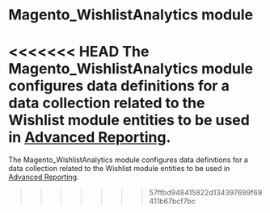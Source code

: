 # Magento_WishlistAnalytics module

<<<<<<< HEAD
The Magento_WishlistAnalytics module configures data definitions for a data collection related to the Wishlist module entities to be used in [Advanced Reporting](http://devdocs.magento.com/guides/v2.2/advanced-reporting/modules.html).
=======
The Magento_WishlistAnalytics module configures data definitions for a data collection related to the Wishlist module entities to be used in [Advanced Reporting](https://devdocs.magento.com/guides/v2.2/advanced-reporting/modules.html).
>>>>>>> 57ffbd948415822d134397699f69411b67bcf7bc
